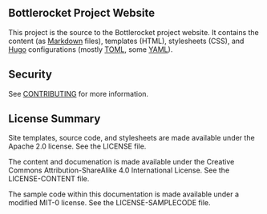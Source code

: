 ## Bottlerocket Project Website

This project is the source to the Bottlerocket project website. It contains the content (as [Markdown](https://commonmark.org/) files), templates (HTML), stylesheets (CSS), and [Hugo](https://gohugo.io/) configurations (mostly [TOML](https://toml.io/en/), some [YAML](https://yaml.org/)).





## Security

See [CONTRIBUTING](CONTRIBUTING.md#security-issue-notifications) for more information.

## License Summary

Site templates, source code, and stylesheets are made available under the Apache 2.0 license. See the LICENSE file.

The content and documenation is made available under the Creative Commons Attribution-ShareAlike 4.0 International License. See the LICENSE-CONTENT file.

The sample code within this documentation is made available under a modified MIT-0 license. See the LICENSE-SAMPLECODE file.

